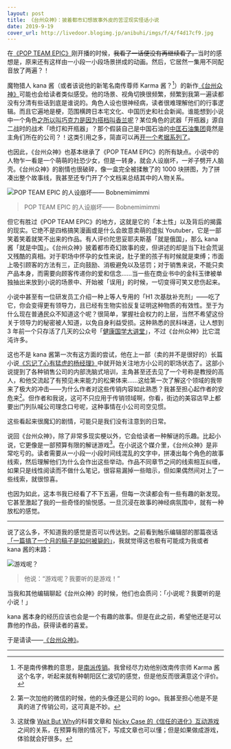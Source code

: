 ```yaml
---
layout: post
title: 《台州众神》：披着都市幻想故事外皮的苦涩现实怪话小说
date: 2019-9-19
cover_url: http://livedoor.blogimg.jp/anibuhi/imgs/f/4/f4d17cf9.jpg
---
```


在[《POP TEAM EPIC》](https://www.bilibili.com/bangumi/media/md11712/)刚开播的时候，~~我看了一话便没有再继续看了。~~当时的感想是，原来还有这样由一小段一小段场景拼成的动画。然后，它居然一集用不同配音放了两遍？！

魔物猎人 kana 酱（或者该说他的新笔名南传尊师 Karma 酱？[^1]）的新作[《台州众神》](https://read.douban.com/column/8450101/)可能也会给读者类似感受。他的场景、视角切换很频繁，频繁到我第一遍读都没有分清有些话到底是谁说的。角色人设也很神经病，读者很难理解他们的行事逻辑。而且它遍地是梗，范围横跨日本宅文化、中国历史和社会新闻。谁能想到小说中一个角色[之所以叫巧克力是因为搭档叫香兰呢](https://zh.moegirl.org/zh-hans/猫娘乐园)？某位角色的武器「开瓶器」源自二战时的战术「喷灯和开瓶器」？那个假装自己是中国石油的[中匡石油集团](https://biz.huanqiu.com/article/9CaKrnKeiu4)竟然是主角们所在的公司？！这类引用之多，简直可以再[开一个考据系列了](http://www.anitama.cn/series/289)。

也因此，《台州众神》也基本继承了《POP TEAM EPIC》的所有缺点。小说中的人物乍一看是一个萌萌的社恐少女，但是一转身，就会人设崩坏，一斧子劈开人脑壳。《台州众神》的剧情也很破碎，像一盒完全被揉散了的 1000 块拼图，为了拼凑出整个故事线，我甚至还专门开了个文档来总结其中的人物关系。

![POP TEAM EPIC 的人设崩坏—— Bobnemimimmi](http://livedoor.blogimg.jp/anibuhi/imgs/1/a/1a65cae0.jpg)

> POP TEAM EPIC 的人设崩坏—— Bobnemimimmi

但它有胜过《POP TEAM EPIC》的地方，这就是它的「本土性」以及背后的揭露的现实。它绝不是四格搞笑漫画或是什么会故意卖萌的虚拟 Youtuber，它是一部笑着笑着就笑不出来的作品。有人评价陀思妥耶夫斯基「就是俄国」，那么 kana 酱「就是中国」。《台州众神》披着都市奇幻故事的皮，但讲述的却是当下社会荒诞又残酷的真相。对于职场中怀孕的女性来说，肚子里的孩子有时候就是束缚；市面上吸引顾客的方法有三，正向鼓励、消极避免以及惩罚；对于销售来说，不能只卖产品本身，而需要向顾客传递你的爱和信念……当一些在商业书中的金科玉律被单独抽出来放到小说的场景中、开始被「误用」的时候，一切变得可笑又悲伤起来。

小说中甚至有一位研发员工介绍一种上等人专用的「H1 次基肽补充剂」——吃了它，你会变得更有领导力，且已经有生物实验反复证明这种物质的有效性。至于为什么现在普通民众不知道这个呢？很简单，掌握社会权力的上层，当然不希望这份关于领导力的秘密被人知道，以免自身利益受损。这种熟悉的民科味道，让人想到 3 年前一个只存活了几天的公众号「[健康国学大讲堂](https://zhuanlan.zhihu.com/p/21252915)」，不过《台州众神》比它混沌许多。

这也不是 kana 酱第一次有这方面的尝试，他在上一部（卖的并不是很好的）长篇小说[《忘记了心有猛虎的杨经理》](https://read.douban.com/ebook/60888882/)中就开始关注地方小公司的职场状态了。这部小说提到了各种销售公司的内部洗脑式培训，主角甚至还去见了一个号称是教授的高人，和他交流起了有预见未来能力的松果体来……这给第一次了解这个领域的我带来了极大的冲击——为什么作者对这些传销内容如此熟悉？我甚至担心起作者的安危来[^2]。但作者和我说，这可不只应用于传销领域啊，你看，街边的美容店早上都要出门列队喊公司理念口号呢，这种事情在小公司司空见惯。

这些看起来很魔幻的剧情，可能只是我们没有注意到的日常。

说回《台州众神》，除了非常多现实梗以外，它会给读者一种解谜的乐趣。比起小说，它更像是一部预算有限的解谜游戏[^3]。在小说这个媒介里，《台州众神》是非常吃亏的。读者需要从一小段一小段时间线混乱的文字中，拼凑出每个角色的故事线索，然后理解他们为什么会作出这些举动。作品不同章节之间的线索相互纠缠，如果只是线性阅读而不做什么笔记，很容易漏掉一些暗示，但如果偶然间对上了一些线索，就很惊喜。

也因为如此，这本书我已经看了不下五遍，但每一次读都会有一些有趣的新发现。它甚至激起了我的一些奇怪的愉悦感。一旦沉浸在故事的神经病氛围中，就有一种放松的感觉。

---

说了这么多，不知道我的感觉是否可以传达到。之前看到触乐编辑部的那篇夜话[「一篇搞了一个月的稿子是如何被毙的」](https://www.chuapp.com/article/286660.html)，我就觉得这也极有可能成为我或者 kana 酱的末路：

![游戏呢？](http://img.chuapp.com/wp-content/Picture/2019-09-03/1135d6e4188895d4.jpg?imageView2/2/w/700)

> 他说：“游戏呢？我要听的是游戏！”

当我和其他编辑聊起《台州众神》的时候，他们也会质问：「小说呢？我要听的是小说！」

kana 酱本身的经历应该也会是一个有趣的故事。但是在此之前，希望他还是可以靠他的作品，获得读者的喜爱。

于是请读——[《台州众神》](https://read.douban.com/column/8450101/)。

------

[^1]: 不是南传佛教的意思，是[南派传销](https://www.douban.com/people/158486054/status/2600592440/)。我曾经尽力劝他别改南传宗师 Karma 酱这个名字，听起来就有种朝阳区仁波切的感觉，但是他反而很满意这个评价。
[^2]: 第一次加他的微信的时候，他的头像还是公司的 logo。我甚至担心他是不是真的进了传销公司，这可真是不妙。
[^3]: 这就像 [Wait But Why](https://waitbutwhy.com/)的科普文章和 [Nicky Case 的《信任的进化》互动游戏](https://ncase.me/trust/)之间的关系，在预算有限的情况下，写成文章也可以懂；但是如果做成游戏，体验就会好很多。
